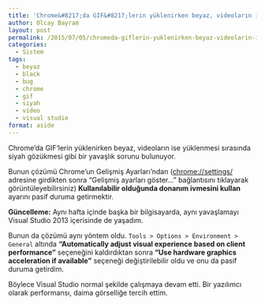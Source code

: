 ```yaml
---
title: 'Chrome&#8217;da GIF&#8217;lerin yüklenirken beyaz, videoların ise siyah gözükmesi sorunu'
author: Olcay Bayram
layout: post
permalink: /2015/07/05/chromeda-giflerin-yuklenirken-beyaz-videolarin-ise-siyah-gozukmesi-sorunu/
categories:
  - Sistem
tags:
  - beyaz
  - black
  - bug
  - chrome
  - gif
  - siyah
  - video
  - visual studio
format: aside
---
```

Chrome&#8217;da GIF&#8216;lerin yüklenirken beyaz, videoların ise yüklenmesi sırasında siyah gözükmesi gibi bir yavaşlık sorunu bulunuyor.

Bunun çözümü Chrome&#8217;un Gelişmiş Ayarları&#8217;ndan (<a href="//settings/" target="_blank">chrome://settings/</a> adresine girdikten sonra &#8220;Gelişmiş ayarları göster&#8230;&#8221; bağlantısını tıklayarak görüntüleyebilirsiniz) **Kullanılabilir olduğunda donanım ivmesini kullan** ayarını pasif duruma getirmektir.

**Güncelleme:** Aynı hafta içinde başka bir bilgisayarda, aynı yavaşlamayı Visual Studio 2013 içerisinde de yaşadım.

Bunun da çözümü aynı yöntem oldu. `Tools > Options > Environment > General` altında **“Automatically adjust visual experience based on client performance”** seçeneğini kaldırdıktan sonra **“Use hardware graphics acceleration if available”** seçeneği değiştirilebilir oldu ve onu da pasif duruma getirdim.

Böylece Visual Studio normal şekilde çalışmaya devam etti. Bir yazılımcı olarak performansı, daima görselliğe tercih ettim.